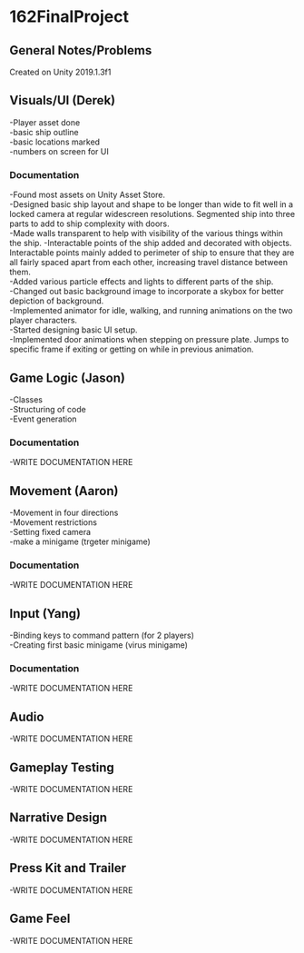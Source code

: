 # 162FinalProject
## General Notes/Problems ##
Created on Unity 2019.1.3f1
## Visuals/UI (Derek) ##
-Player asset done<br/>
-basic ship outline<br/>
-basic locations marked<br/>
-numbers on screen for UI<br/>

### Documentation ###
-Found most assets on Unity Asset Store.<br/>
-Designed basic ship layout and shape to be longer than wide to fit well in a locked camera at regular widescreen resolutions. Segmented ship into three parts to add to ship complexity with doors.<br/>
-Made walls transparent to help with visibility of the various things within the ship.
-Interactable points of the ship added and decorated with objects. Interactable points mainly added to perimeter of ship to ensure that they are all fairly spaced apart from each other, increasing travel distance between them.<br/>
-Added various particle effects and lights to different parts of the ship.<br/>
-Changed out basic background image to incorporate a skybox for better depiction of background.<br/>
-Implemented animator for idle, walking, and running animations on the two player characters.<br/>
-Started designing basic UI setup.<br/>
-Implemented door animations when stepping on pressure plate. Jumps to specific frame if exiting or getting on while in previous animation.<br/>


## Game Logic (Jason) ##
-Classes<br/>
-Structuring of code<br/>
-Event generation<br/>

### Documentation ###
-WRITE DOCUMENTATION HERE
## Movement (Aaron) ##
-Movement in four directions<br/>
-Movement restrictions<br/>
-Setting fixed camera<br/>
-make a minigame (trgeter minigame)<br/>

### Documentation ###
-WRITE DOCUMENTATION HERE
## Input (Yang) ##
-Binding keys to command pattern (for 2 players)<br/>
-Creating first basic minigame (virus minigame)<br/>

### Documentation ###
-WRITE DOCUMENTATION HERE


## Audio ##
-WRITE DOCUMENTATION HERE
## Gameplay Testing ##
-WRITE DOCUMENTATION HERE
## Narrative Design ##
-WRITE DOCUMENTATION HERE
## Press Kit and Trailer ##
-WRITE DOCUMENTATION HERE
## Game Feel ##
-WRITE DOCUMENTATION HERE
